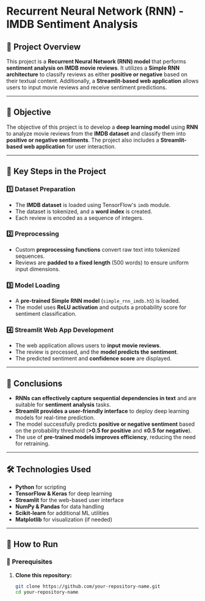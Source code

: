 # Recurrent Neural Network (RNN) - IMDB Sentiment Analysis

## 📌 Project Overview
This project is a **Recurrent Neural Network (RNN) model** that performs **sentiment analysis on IMDB movie reviews**. It utilizes a **Simple RNN architecture** to classify reviews as either **positive or negative** based on their textual content. Additionally, a **Streamlit-based web application** allows users to input movie reviews and receive sentiment predictions.

---

## 🎯 Objective
The objective of this project is to develop a **deep learning model** using **RNN** to analyze movie reviews from the **IMDB dataset** and classify them into **positive or negative sentiments**. The project also includes a **Streamlit-based web application** for user interaction.

---

## 🔑 Key Steps in the Project
### 1️⃣ Dataset Preparation
- The **IMDB dataset** is loaded using TensorFlow's `imdb` module.
- The dataset is tokenized, and a **word index** is created.
- Each review is encoded as a sequence of integers.

### 2️⃣ Preprocessing
- Custom **preprocessing functions** convert raw text into tokenized sequences.
- Reviews are **padded to a fixed length** (500 words) to ensure uniform input dimensions.

### 3️⃣ Model Loading
- A **pre-trained Simple RNN model** (`simple_rnn_imdb.h5`) is loaded.
- The model uses **ReLU activation** and outputs a probability score for sentiment classification.

### 4️⃣ Streamlit Web App Development
- The web application allows users to **input movie reviews**.
- The review is processed, and the **model predicts the sentiment**.
- The predicted sentiment and **confidence score** are displayed.

---

## 📌 Conclusions
- **RNNs can effectively capture sequential dependencies in text** and are suitable for **sentiment analysis** tasks.
- **Streamlit provides a user-friendly interface** to deploy deep learning models for real-time prediction.
- The model successfully predicts **positive or negative sentiment** based on the probability threshold (**>0.5 for positive** and **≤0.5 for negative**).
- The use of **pre-trained models improves efficiency**, reducing the need for retraining.

---

## 🛠️ Technologies Used
- **Python** for scripting
- **TensorFlow & Keras** for deep learning
- **Streamlit** for the web-based user interface
- **NumPy & Pandas** for data handling
- **Scikit-learn** for additional ML utilities
- **Matplotlib** for visualization (if needed)

---

## 🚀 How to Run

### 📌 Prerequisites
1. **Clone this repository:**
   ```bash
   git clone https://github.com/your-repository-name.git
   cd your-repository-name
